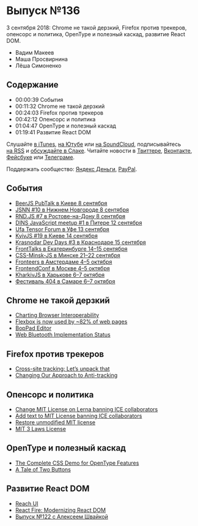 # Выпуск №136

3 сентября 2018: Chrome не такой дерзкий, Firefox против трекеров, опенсорс и политика, OpenType и полезный каскад, развитие React DOM.

- Вадим Макеев
- Маша Просвирнина
- Лёша Симоненко

## Содержание

- 00:00:39 События
- 00:11:32 Chrome не такой дерзкий
- 00:24:03 Firefox против трекеров
- 00:42:12 Опенсорс и политика
- 01:04:47 OpenType и полезный каскад
- 01:19:41 Развитие React DOM

Слушайте [в iTunes](https://itunes.apple.com/podcast/id1080500016), [на Ютубе](https://www.youtube.com/playlist?list=PLMBnwIwFEFHcwuevhsNXkFTcadeX5R1Go) или [на SoundCloud](https://soundcloud.com/web-standards), подписывайтесь [на RSS](https://web-standards.ru/podcast/feed/) и [обсуждайте в Слаке](http://slack.web-standards.ru/). Читайте новости в [Твиттере](https://twitter.com/webstandards_ru), [Вконтакте](https://vk.com/webstandards_ru), [Фейсбуке](https://www.facebook.com/webstandardsru) или [Телеграме](https://t.me/webstandards_ru).

Поддержать сообщество: [Яндекс Деньги](https://money.yandex.ru/to/41001119329753), [PayPal](https://www.paypal.me/pepelsbey).

## События

- [BeerJS PubTalk в Киеве 8 сентября](https://www.facebook.com/events/2015566458736171/)
- [JSNN #10 в Нижнем Новгороде 8 сентября](https://www.it52.info/events/2018-09-08-jsnn-10)
- [RND.JS #7 в Ростове-на-Дону 8 сентября](https://it61.info/events/2018-09-08-rnd-js-7-304)
- [DINS JavaScript meetup #1 в Питере 12 сентября](https://dins.timepad.ru/event/787652/)
- [Ufa Tensor Forum в Уфе 13 сентября](http://conf.tensor.ru/)
- [KyivJS #19 в Киеве 14 сентября](http://kyivjs.org/)
- [Krasnodar Dev Days #3 в Краснодаре 15 сентября](https://krddevdays.ru/)
- [FrontTalks в Екатеринбурге 14–15 сентября](https://events.yandex.ru/events/fronttalks/2018/)
- [CSS-Minsk-JS в Минске 21–22 сентября](http://css-minsk-js.by/)
- [Fronteers в Амстердаме 4–5 октября](https://fronteers.nl/congres/2018)
- [FrontendConf в Москве 4–5 октября](http://frontendconf.ru/moscow/2018)
- [KharkivJS в Харькове 6–7 октября](http://kharkivjs.org/)
- [Фестиваль 404 в Самаре 6–7 октября](http://2018.404fest.ru/)

## Chrome не такой дерзкий

- [Charting Browser Interoperability](https://blog.chromium.org/2018/08/charting-browser-interoperability.html)
- [Flexbox is now used by ~82% of web pages](https://twitter.com/ebidel/status/1034874571747291136)
- [BopPad Editor](https://files.keithmcmillen.com/products/boppad/editor/)
- [Web Bluetooth Implementation Status](https://github.com/WebBluetoothCG/web-bluetooth/blob/gh-pages/implementation-status.md)

## Firefox против трекеров

- [Cross-site tracking: Let’s unpack that](https://blog.mozilla.org/firefox/cross-site-tracking-lets-unpack-that/)
- [Changing Our Approach to Anti-tracking](https://blog.mozilla.org/futurereleases/2018/08/30/changing-our-approach-to-anti-tracking/)

## Опенсорс и политика

- [Change MIT License on Lerna banning ICE collaborators](https://twitter.com/jamiebuilds/status/1034594832876879872)
- [Add text to MIT License banning ICE collaborators](https://github.com/lerna/lerna/pull/1616)
- [Restore unmodified MIT license](https://github.com/lerna/lerna/pull/1633)
- [MIT 3 Laws License](https://github.com/reconbot/mit-3-laws-license)

## OpenType и полезный каскад

- [The Complete CSS Demo for OpenType Features](https://sparanoid.com/lab/opentype-features/)
- [A Tale of Two Buttons](https://medium.com/p/e63185aefd5f)

## Развитие React DOM

- [Reach UI](https://ui.reach.tech/)
- [React Fire: Modernizing React DOM](https://github.com/facebook/react/issues/13525)
- [Выпуск №122 с Алексеем Швайкой](https://github.com/web-standards-ru/podcast/blob/master/episodes/episode-122.md)
